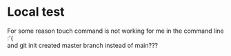 # Local test

For some reason touch command is not working for me in the command line :'(
<br>
and git init created master branch instead of main???
